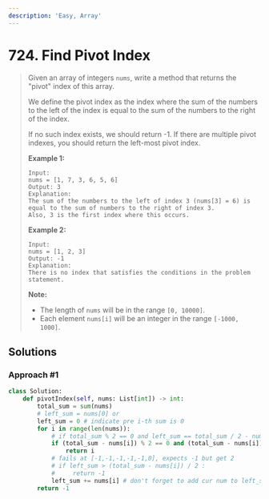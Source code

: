 ```yaml
---
description: 'Easy, Array'
---
```


# 724. Find Pivot Index

> Given an array of integers `nums`, write a method that returns the "pivot" index of this array.
>
> We define the pivot index as the index where the sum of the numbers to the left of the index is equal to the sum of the numbers to the right of the index.
>
> If no such index exists, we should return -1. If there are multiple pivot indexes, you should return the left-most pivot index.
>
> **Example 1:**
>
> ```text
> Input: 
> nums = [1, 7, 3, 6, 5, 6]
> Output: 3
> Explanation: 
> The sum of the numbers to the left of index 3 (nums[3] = 6) is equal to the sum of numbers to the right of index 3.
> Also, 3 is the first index where this occurs.
> ```
>
> **Example 2:**
>
> ```text
> Input: 
> nums = [1, 2, 3]
> Output: -1
> Explanation: 
> There is no index that satisfies the conditions in the problem statement.
> ```
>
> **Note:**
>
> * The length of `nums` will be in the range `[0, 10000]`.
> * Each element `nums[i]` will be an integer in the range `[-1000, 1000]`.

## Solutions

### Approach \#1

```python
class Solution:
    def pivotIndex(self, nums: List[int]) -> int:
        total_sum = sum(nums)
        # left_sum = nums[0] or
        left_sum = 0 # indicate pre i-th sum is 0
        for i in range(len(nums)):
            # if total_sum % 2 == 0 and left_sum == total_sum / 2 - nums[i]: 想清楚，是要去掉pivot值再计算
            if (total_sum - nums[i]) % 2 == 0 and (total_sum - nums[i]) / 2 == left_sum:
                return i
            # fails at [-1,-1,-1,-1,-1,0], expects -1 but get 2
            # if left_sum > (total_sum - nums[i]) / 2 :
            #     return -1
            left_sum += nums[i] # don't forget to add cur num to left_sum
        return -1
```

